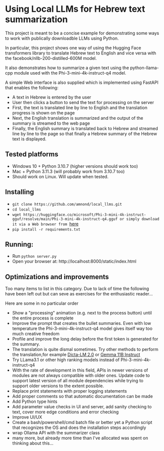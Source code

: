 # Using Local LLMs for Hebrew text summarization

This project is meant to be a concise example for demonstrating some ways to work with publically downloadble LLMs using Python.

In particular, this project shows one way of using the Hugging Face transformers library to translate Hebrew text to English and vice versa
with the facebook/nllb-200-distilled-600M model.

It also demonstrates how to summarize a given text using the python-llama-cpp module used with the Phi-3-mini-4k-instruct-q4 model.

A simple Web interface is also supplied which is implemented using FastAPI that enables the following:
* A text in Hebrew is entered by the user
* User then clicks a button to send the text for processing on the server
* First, the text is translated line by line to English and the translation progress is shown on the page
* Next, the English translation is summarized and the output of the summary is streamed to the web page
* Finally, the English summary is translated back to Hebrew and streamed line by line to the page so that finally a Hebrew summary of the Hebrew text is displayed.

## Tested platforms
* Windows 10 + Python 3.10.7 (higher versions should work too)
* Mac + Python 3.11.3 (will probably work from 3.10.7 too)
* Should work on Linux. Will update when tested.

## Installing
* ```git clone https://github.com/amnond/local_llms.git```
* ```cd local_llms```
* ```wget https://huggingface.co/microsoft/Phi-3-mini-4k-instruct-gguf/resolve/main/Phi-3-mini-4k-instruct-q4.gguf or simply download it via a Web browser from ```[here](https://huggingface.co/microsoft/Phi-3-mini-4k-instruct-gguf/blob/main/Phi-3-mini-4k-instruct-q4.gguf) 
* ```pip install -r requirements.txt```

## Running:
* Run ```python server.py```
* Open your browser at: http://localhost:8000/static/index.html


## Optimizations and improvements
Too many items to list in this category. Due to lack of time the following have been left out but
can seve as exercises for the enthusiastic reader...

Here are some in no particular order

* Show a "processing" animation (e.g. next to the process button) until the entire process is complete
* Improve the prompt that creates the bullet summaries. Even with low temperature the Phi-3-mini-4k-instruct-q4 model gives itself way too much creative freedom
* Profile and improve the long delay before the first token is generated for the summary. 
* The translation is quite dismal sometimes. Try other methods to perform the translation,for example [Dicta-LM 2.0](https://huggingface.co/dicta-il) or [Gemma 11B Instruct](https://huggingface.co/yam-peleg/Hebrew-Gemma-11B-Instruct)
* Try LLama3.1 or other high ranking models instead of Phi-3-mini-4k-instruct-q4
* With the rate of development in this field, APIs in newer versions of modules are not always compatible with older ones. Update code to support latest version of all module dependencies
  while trying to support older versions to the extent possible.
* Replace print statements with proper logging statements
* Add proper comments so that automatic documentation can be made
* Add Python type hints
* Add parameter value checks in UI and server, add sanity checking to text, cover more edge conditions and error checking
* Improve UI/UX
* Create a bash/powershell/cmd batch file or better yet a Python script that recognizes the OS and does the installation steps accordingly
* wrap Ollama API with the summarizer class
* many more, but already more time than I've allocated was spent on thinking about this...
